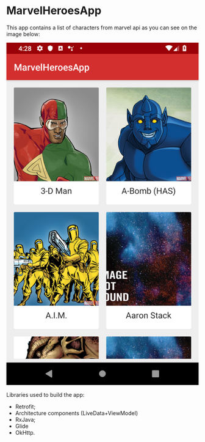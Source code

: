 # MarvelHeroesApp

This app contains a list of characters from marvel api as you can see on the image below:

![Screenshot](screenshot_marvel.png)

Libraries used to build the app:

- Retrofit;
- Architecture components (LiveData+ViewModel)
- RxJava;
- Glide
- OkHttp.
